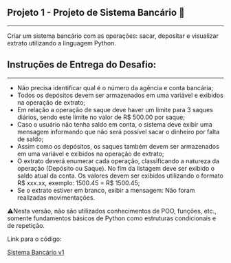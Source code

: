 ## **Projeto 1 - Projeto de Sistema Bancário** 🏦

------

Criar um sistema bancário com as operações: sacar, depositar e visualizar extrato utilizando a linguagem Python.

## **Instruções de Entrega do Desafio:**

------

- Não precisa identificar qual é o número da agência e conta bancária;
- Todos os depósitos devem ser armazenados em uma variável e exibidos na operação de extrato;
- Em relação a operação de saque deve haver um limite para 3 saques diários, sendo este limite no valor de R$ 500.00 por saque;
- Caso o usuário não tenha saldo em conta, o sistema deve exibir uma mensagem informando que não será possível sacar o dinheiro por falta de saldo;
- Assim como os depósitos, os saques também devem ser armazenados em uma variável e exibidos na operação de extrato;
- O extrato deverá enumerar cada operação, classificando a natureza da operação (Depósito ou Saque). No fim da listagem deve ser exibido o saldo atual da conta. Os valores devem ser exibidos utilizando o formato R$ xxx.xx, exemplo: 1500.45 = R$ 1500.45;
- Se o extrato estiver em branco, exibir a mensagem: Não foram realizadas movimentações.

⚠Nesta versão, não são utilizados conhecimentos de POO, funções, etc., somente fundamentos básicos de Python como estruturas condicionais e de repetição.

Link para o código:

[Sistema Bancário v1](https://github.com/peucabral85/Curso_Python_Developer_Dio/blob/master/1%20-%20Desafio_Sistema_Bancario/DioBank_v1.py)